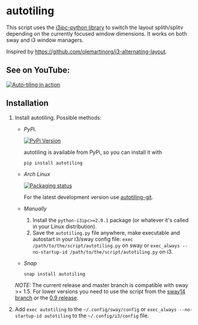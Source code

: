 # autotiling
This script uses the [i3ipc-python library](https://github.com/altdesktop/i3ipc-python)
to switch the layout splith/splitv depending on the currently focused window
dimensions. It works on both sway and i3 window managers.

Inspired by https://github.com/olemartinorg/i3-alternating-layout.

## See on YouTube:

[![Auto-tiling in
action](https://img.youtube.com/vi/UWRZuhn92bQ/0.jpg)](https://www.youtube.com/watch?v=UWRZuhn92bQ)

## Installation

1. Install autotiling. Possible methods:

   * _PyPi._

     [![PyPi
     Version](https://img.shields.io/pypi/v/autotiling.svg?style=flat-square)](https://pypi.org/project/autotiling)

     autotiling is available from PyPi, so you can install it with
     ```
     pip install autotiling
     ```

   * _Arch Linux_

     [![Packaging
     status](https://repology.org/badge/vertical-allrepos/autotiling.svg)](https://repology.org/project/autotiling/versions)

     For the latest development version use
     [autotiling-git](https://aur.archlinux.org/packages/autotiling-git).

   * _Manually_

     1. Install the `python-i3ipc>=2.0.1` package (or whatever it's called in your Linux
        distribution).
     2. Save the `autotiling.py` file anywhere, make executable and autostart in your
        i3/sway config file: `exec /path/to/the/script/autotiling.py` on sway or
        `exec_always --no-startup-id /path/to/the/script/autotiling.py` on i3.

   * _Snap_
     ```
     snap install autotiling
     ```

   _NOTE:_ The current release and master branch is compatible with sway >= 1.5. For
   lower versions you need to use the script from the [sway14
   branch](https://github.com/nwg-piotr/autotiling/tree/sway14) or the [0.9
   release](https://github.com/nwg-piotr/autotiling/releases/tag/v0.9).


2. Add `exec autotiling` to the `~/.config/sway/config` or `exec_always --no-startup-id
   autotiling` to the `~/.config/i3/config` file.
